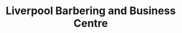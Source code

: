 ---
title: "Liverpool Barbering and Business Centre"
url: /accra/liverpool-barbering-and-business-centre/
shop: Friseur
---